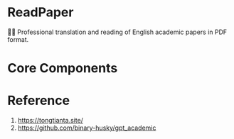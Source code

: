 # ReadPaper

🧑‍🚀 Professional translation and reading of English academic papers in PDF format.

# Core Components

# Reference

1. https://tongtianta.site/
2. https://github.com/binary-husky/gpt_academic
